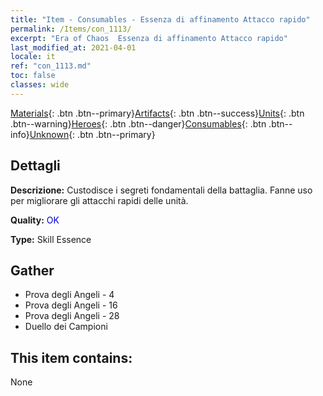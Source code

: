 ```yaml
---
title: "Item - Consumables - Essenza di affinamento Attacco rapido"
permalink: /Items/con_1113/
excerpt: "Era of Chaos  Essenza di affinamento Attacco rapido"
last_modified_at: 2021-04-01
locale: it
ref: "con_1113.md"
toc: false
classes: wide
---
```

 [Materials](/it/Items/){: .btn .btn--primary}[Artifacts](/it/Items/Artifacts/){: .btn .btn--success}[Units](/it/Items/Units/){: .btn .btn--warning}[Heroes](/it/Items/Heroes/){: .btn .btn--danger}[Consumables](/it/Items/Consumables/){: .btn .btn--info}[Unknown](/it/Items/Unknown/){: .btn .btn--primary}

## Dettagli
 **Descrizione:** Custodisce i segreti fondamentali della battaglia. Fanne uso per migliorare gli attacchi rapidi delle unità.

 **Quality:** <span style="color: #0000CD">OK</span>

 **Type:** Skill Essence

## Gather

*    Prova degli Angeli - 4 
*    Prova degli Angeli - 16 
*    Prova degli Angeli - 28 
*    Duello dei Campioni 

## This item contains:

  None

